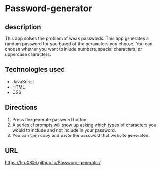 # Password-generator

## description
 This app solves the problem of weak passwords. This app generates a random password for you based of the peramaters you choose. You can choose whether you want to inlude numbers, special characters, or uppercase characters.
 
## Technologies used
 * JavaScript
 * HTML
 * CSS

## Directions
  1. Press the generate password button.
  2. A series of prompts will show up asking which types of characters you would to include and not include in your password.
  3. You can then copy and paste the password that website generated.
  
  ## URL
  https://hro0806.github.io/Password-generator/
